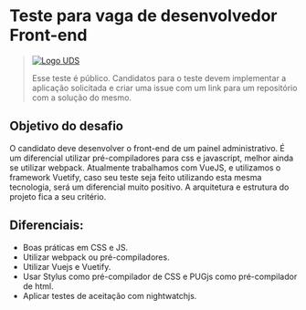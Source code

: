 # Teste para vaga de desenvolvedor Front-end

> [![Logo UDS](https://raw.githubusercontent.com/uds-tecnologia/teste-programador-back-end/master/logo%20uds%20azul%20escuro.png)](https://www.uds.com.br)
>
> Esse teste é público. Candidatos para o teste devem implementar a aplicação solicitada e criar uma issue com um link para um repositório com a solução do mesmo.

## Objetivo do desafio

O candidato deve desenvolver o front-end de um painel administrativo. É um diferencial utilizar pré-compiladores para css e 
javascript, melhor ainda se utilizar webpack. Atualmente trabalhamos com VueJS, e utilizamos
o framework Vuetify, caso seu teste seja feito utilizando esta mesma tecnologia, será um diferencial muito positivo. A 
arquitetura e estrutura do projeto fica a seu critério. 

## Diferenciais:
- Boas práticas em CSS e JS.
- Utilizar webpack ou pré-compiladores.
- Utilizar Vuejs e Vuetify.
- Usar Stylus como pré-compilador de CSS e PUGjs como pré-compilador de html.
- Aplicar testes de aceitação com nightwatchjs.
